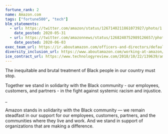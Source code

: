 ```yaml
---
fortune_rank: 2
name: Amazon.com
tags: ["fortune500", "tech"]
blm_statements:
  - url: https://twitter.com/amazon/status/1267140211861073927/photo/1
    date_posted: 2020-05-31
  - url: https://twitter.com/amazonnews/status/1268240752989126657/photo/1
    date_posted: 2020-06-03
exec_team_url: https://ir.aboutamazon.com/officers-and-directors/default.aspx
diversity_inclusion_url: https://www.aboutamazon.com/working-at-amazon/diversity-and-inclusion/our-workforce-data
ice_contract_url: https://www.technologyreview.com/2018/10/22/139639/amazon-is-the-invisible-backbone-behind-ices-immigration-crackdown/
---
```


The inequitable and brutal treatment of Black people in our country must stop.

Together we stand in solidarity with the Black community - our employees, customers, and partners - in the fight against systemic racism and injustice.

\_

Amazon stands in solidarity with the Black community — we remain steadfast in our support for our employees, customers, partners, and the communities where they live and work. And we stand in support of organizations that are making a difference.
